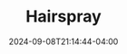---
title: Hairspray
Theatre: Limelight Theatre
Venue: Inez McDonald Mainstage
Season: 33
date: 2024-09-08T21:14:44-04:00
opening_date: 2025-07-17
closing_date: 2025-08-10
showtimes:
  - 2025-07-17 19:30:00
  - 2025-07-18 19:30:00
  - 2025-07-19 19:30:00
  - 2025-07-20 14:00:00
  - 2025-07-25 19:30:00
  - 2025-07-26 19:30:00
  - 2025-07-27 14:00:00
  - 2025-07-31 19:30:00
  - 2025-08-01 19:30:00
  - 2025-08-02 19:30:00
  - 2025-08-03 14:00:00
  - 2025-08-05 19:30:00
  - 2025-08-07 19:30:00
  - 2025-08-08 19:30:00
  - 2025-08-09 19:30:00
  - 2025-08-10 14:00:00
featured_image: 2025-Hairspray.webp
featured_image_alt: 
featured_image_caption: 
featured_image_attr: 
featured_image_attr_link: 
program:
Website: https://www.limelight-theatre.org/season-32-shows-1/hairspray
Tickets: https://limelight.ludus.com/200459025
show_details: 
cast:
  - Tracy Turnblad: Molly Maresca
  - Edna Turnblad: Daviel Buchman
  - Wilbur Turnblad: Jad Jordan
  - Penny Pingleton: Anna Preston
  - Prudy Pingleton: Megan Rodriguez
  - Link Larkin: Oliver Carson
  - Seaweed J. Stubbs: Jalen Hardy
  - Motormouth Maybelle: Falecia Ewing
  - Amber Von Tussle: Christina Dyches
  - Velma Von Tussle: Jennifer Medure
  - Little Inez: Nyah McDowell
  - Corny Collins: Mitchell Wohl
  - Mr. Pinky: Phedre Delinois
  - Mr. Spritzer / Principal: Jeff Schaeffer
  - Gym Teacher / Matron: Lacey Cateleta
  - Gilbert: Anthony Romero
  - Stooie: Zac Davis
  - Cindy Watkins: Nasaya Lowe
  - Duane: Raphael Albea
  - Thad: Clayton Riddley
  - Brad: Max Haddock
  - Tammy: Raina Moffat
  - Fender: Chad Boyd
  - Brenda: Isabella Casillas
  - Sketch: Peter Fisk
  - Shelley: Dani Miller
  - IQ: Kahi Curlee
  - Lou Anne: Chloe O'Leary
  - Justina / Lorraine: Akeelah Monroe
  - Kamilah: Facia Lee
  - Shayna: Zoe Pruitt Green
  - Beatnik Chick: Olivia Strickland
crew:
- Director: Jonny O'Leary
orchestra:
genres: 
Description: 
---